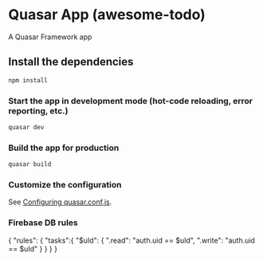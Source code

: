 # Quasar App (awesome-todo)

A Quasar Framework app

## Install the dependencies
```bash
npm install
```

### Start the app in development mode (hot-code reloading, error reporting, etc.)
```bash
quasar dev
```


### Build the app for production
```bash
quasar build
```

### Customize the configuration
See [Configuring quasar.conf.js](https://quasar.dev/quasar-cli/quasar-conf-js).


### Firebase DB rules
{
  "rules": {
    "tasks":{
      "$uId": {
        ".read": "auth.uid == $uId",
        ".write": "auth.uid == $uId"
      }
    }
  }
}